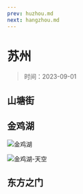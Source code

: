 ```yaml
---
prev: huzhou.md
next: hangzhou.md
---
```


# 苏州

> 时间：2023-09-01

## 山塘街

## 金鸡湖

![金鸡湖](https://img.lzwcyd.cn/img/202309041948813.jpg "金鸡湖-🚢")

![金鸡湖-天空](https://img.lzwcyd.cn/IMG_2909.jpeg "金鸡湖-天空")

## 东方之门
